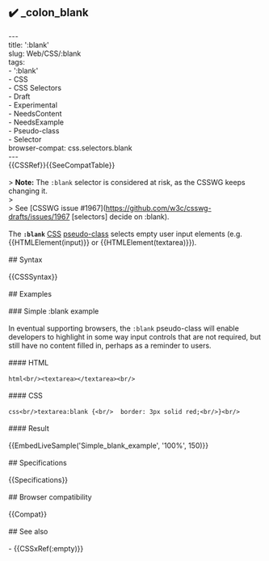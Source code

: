 ## ✔️ _colon_blank 
 ---<br/>title: ':blank'<br/>slug: Web/CSS/:blank<br/>tags:<br/>  - ':blank'<br/>  - CSS<br/>  - CSS Selectors<br/>  - Draft<br/>  - Experimental<br/>  - NeedsContent<br/>  - NeedsExample<br/>  - Pseudo-class<br/>  - Selector<br/>browser-compat: css.selectors.blank<br/>---<br/>{{CSSRef}}{{SeeCompatTable}}<br/><br/>> **Note:** The `:blank` selector is considered at risk, as the CSSWG keeps changing it.<br/>><br/>> See [CSSWG issue #1967](https://github.com/w3c/csswg-drafts/issues/1967 [selectors] decide on :blank).<br/><br/>The **`:blank`** [CSS](/en-US/docs/Web/CSS) [pseudo-class](/en-US/docs/Web/CSS/Pseudo-classes) selects empty user input elements (e.g. {{HTMLElement(input)}} or {{HTMLElement(textarea)}}).<br/><br/>## Syntax<br/><br/>{{CSSSyntax}}<br/><br/>## Examples<br/><br/>### Simple :blank example<br/><br/>In eventual supporting browsers, the `:blank` pseudo-class will enable developers to highlight in some way input controls that are not required, but still have no content filled in, perhaps as a reminder to users.<br/><br/>#### HTML<br/><br/>```html<br/><textarea></textarea><br/>```<br/><br/>#### CSS<br/><br/>```css<br/>textarea:blank {<br/>  border: 3px solid red;<br/>}<br/>```<br/><br/>#### Result<br/><br/>{{EmbedLiveSample('Simple_blank_example', '100%', 150)}}<br/><br/>## Specifications<br/><br/>{{Specifications}}<br/><br/>## Browser compatibility<br/><br/>{{Compat}}<br/><br/>## See also<br/><br/>- {{CSSxRef(:empty)}}<br/>